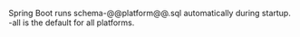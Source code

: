 


Spring Boot runs schema-@@platform@@.sql automatically during startup. -all is the default for all platforms.





